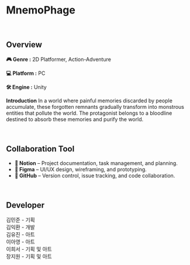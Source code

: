 <!-- 프로젝트 개요, 팀원 및 역할, 작업 과정 -->

<!-- 이름 -->
# MnemoPhage
<br>

## Overview
**🎮 Genre :** 2D Platformer, Action-Adventure
<br>

**💻 Platform :** PC
<br>

**🛠 Engine :** Unity
<br>

**Introduction**
In a world where painful memories discarded by people accumulate, these forgotten remnants gradually transform into monstrous entities that pollute the world. 
The protagonist belongs to a bloodline destined to absorb these memories and purify the world.

<br>

## Collaboration Tool
- **📝 Notion** – Project documentation, task management, and planning.  
- **🎨 Figma** – UI/UX design, wireframing, and prototyping.  
- **🐙 GitHub** – Version control, issue tracking, and code collaboration.

<br>

## Developer
김민준 - 기획 <br>
김익환 - 개발 <br>
김유진 - 아트 <br>
이아영 - 아트 <br>
이희서 - 기획 및 아트 <br>
장지원 - 기획 및 아트 <br>
